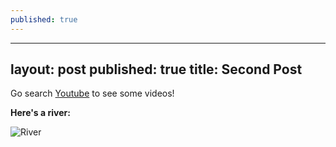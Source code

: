 ```yaml
---
published: true
---
```


---
layout: post
published: true
title: Second Post
---


Go search [Youtube](www.youtube.com) to see some videos!

**Here's a river:**

![River](http://www.tasmania.visitorsbureau.com.au/tours/gordon-river-cruises/gordon-river-cruise-3169.jpg)